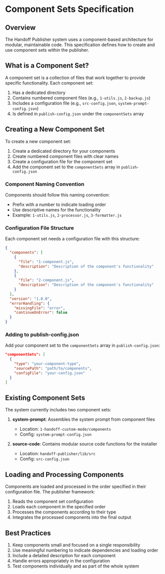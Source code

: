 # Component Sets Specification

## Overview

The Handoff Publisher system uses a component-based architecture for modular, maintainable code. This specification defines how to create and use component sets within the publisher.

## What is a Component Set?

A component set is a collection of files that work together to provide specific functionality. Each component set:

1. Has a dedicated directory
2. Contains numbered component files (e.g., `1-utils.js`, `2-backup.js`)
3. Includes a configuration file (e.g., `src-config.json`, `system-prompt-config.json`)
4. Is defined in `publish-config.json` under the `componentSets` array

## Creating a New Component Set

To create a new component set:

1. Create a dedicated directory for your components
2. Create numbered component files with clear names
3. Create a configuration file for the component set
4. Add the component set to the `componentSets` array in `publish-config.json`

### Component Naming Convention

Components should follow this naming convention:
- Prefix with a number to indicate loading order
- Use descriptive names for the functionality
- Example: `1-utils.js`, `2-processor.js`, `3-formatter.js`

### Configuration File Structure

Each component set needs a configuration file with this structure:

```json
{
  "components": [
    {
      "file": "1-component.js",
      "description": "Description of the component's functionality"
    },
    {
      "file": "2-component.js",
      "description": "Description of the component's functionality"
    }
  ],
  "version": "1.0.0",
  "errorHandling": {
    "missingFile": "error",
    "continueOnError": false
  }
}
```

### Adding to publish-config.json

Add your component set to the `componentSets` array in `publish-config.json`:

```json
"componentSets": [
  {
    "type": "your-component-type",
    "sourcePath": "path/to/components",
    "configFile": "your-config.json"
  }
]
```

## Existing Component Sets

The system currently includes two component sets:

1. **system-prompt**: Assembles the system prompt from component files
   - Location: `1-handoff-custom-mode/components`
   - Config: `system-prompt-config.json`

2. **source-code**: Contains modular source code functions for the installer
   - Location: `handoff-publisher/lib/src`
   - Config: `src-config.json`

## Loading and Processing Components

Components are loaded and processed in the order specified in their configuration file. The publisher framework:

1. Reads the component set configuration
2. Loads each component in the specified order
3. Processes the components according to their type
4. Integrates the processed components into the final output

## Best Practices

1. Keep components small and focused on a single responsibility
2. Use meaningful numbering to indicate dependencies and loading order
3. Include a detailed description for each component
4. Handle errors appropriately in the configuration
5. Test components individually and as part of the whole system